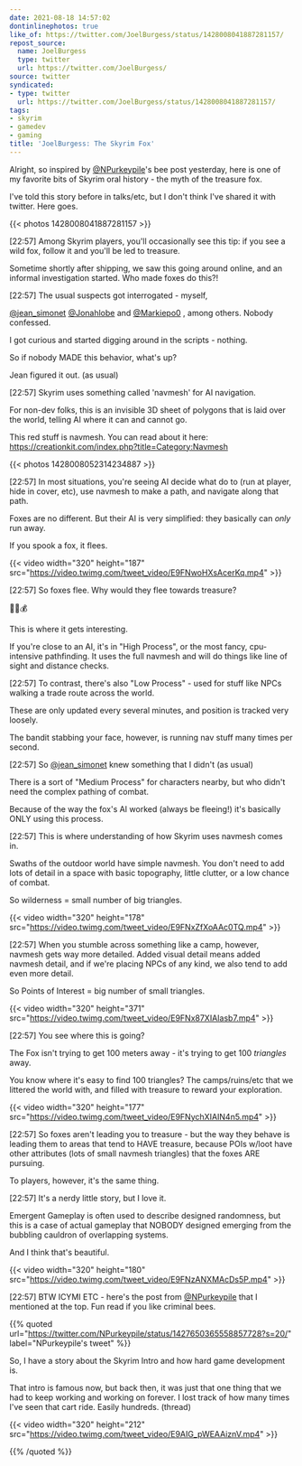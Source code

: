 ```yaml
---
date: 2021-08-18 14:57:02
dontinlinephotos: true
like_of: https://twitter.com/JoelBurgess/status/1428008041887281157/
repost_source:
  name: JoelBurgess
  type: twitter
  url: https://twitter.com/JoelBurgess/
source: twitter
syndicated:
- type: twitter
  url: https://twitter.com/JoelBurgess/status/1428008041887281157/
tags:
- skyrim
- gamedev
- gaming
title: 'JoelBurgess: The Skyrim Fox'
---
```


Alright, so inspired by [@NPurkeypile](https://twitter.com/NPurkeypile/)'s bee post yesterday, here is one of my favorite bits of Skyrim oral history - the myth of the treasure fox.



I've told this story before in talks/etc, but I don't think I've shared it with twitter.  Here goes. 

{{< photos 1428008041887281157 >}}

<time id="1428008043556622336">[22:57]</time> Among Skyrim players, you'll occasionally see this tip: if you see a wild fox, follow it and you'll be led to treasure.



Sometime shortly after shipping, we saw this going around online, and an informal investigation started.  Who made foxes do this?!

<time id="1428008045012004866">[22:57]</time> The usual suspects got interrogated - myself, 

[@jean_simonet](https://twitter.com/jean_simonet/) [@Jonahlobe](https://twitter.com/Jonahlobe/) and [@Markiepo0](https://twitter.com/Markiepo0/) , among others.  Nobody confessed.  



I got curious and started digging around in the scripts - nothing.



So if nobody MADE this behavior, what's up?



Jean figured it out.  (as usual)

<time id="1428008052314234887">[22:57]</time> Skyrim uses something called 'navmesh' for AI navigation.  



For non-dev folks, this is an invisible 3D sheet of polygons that is laid over the world, telling AI where it can and cannot go.



This red stuff is navmesh.  You can read about it here: https://creationkit.com/index.php?title=Category:Navmesh 

{{< photos 1428008052314234887 >}}

<time id="1428008060946194433">[22:57]</time> In most situations, you're seeing AI decide what do to (run at player, hide in cover, etc), use navmesh to make a path, and navigate along that path.



Foxes are no different.  But their AI is very simplified: they basically can *only* run away.  



If you spook a fox, it flees. 

{{< video width="320" height="187" src="https://video.twimg.com/tweet_video/E9FNwoHXsAcerKq.mp4" >}}

<time id="1428008062913327111">[22:57]</time> So foxes flee.  Why would they flee towards treasure?

🦊👑💰

This is where it gets interesting.  



If you're close to an AI, it's in "High Process", or the most fancy, cpu-intensive pathfinding.  It uses the full navmesh and will do things like line of sight and distance checks.

<time id="1428008064737742856">[22:57]</time> To contrast, there's also "Low Process" - used for stuff like NPCs walking a trade route across the world. 

 These are only updated every several minutes, and position is tracked very loosely.



The bandit stabbing your face, however, is running nav stuff many times per second.

<time id="1428008066444926982">[22:57]</time> So [@jean_simonet](https://twitter.com/jean_simonet/) knew something that I didn't (as usual) 



There is a sort of "Medium Process" for characters nearby, but who didn't need the complex pathing of combat.  



Because of the way the fox's AI worked (always be fleeing!) it's basically ONLY using this process.

<time id="1428008074233753603">[22:57]</time> This is where understanding of how Skyrim uses navmesh comes in.



Swaths of the outdoor world have simple navmesh.  You don't need to add lots of detail in a space with basic topography, little clutter, or a low chance of combat.  



So wilderness = small number of big triangles. 

{{< video width="320" height="178" src="https://video.twimg.com/tweet_video/E9FNxZfXoAAc0TQ.mp4" >}}

<time id="1428008083909906434">[22:57]</time> When you stumble across something like a camp, however, navmesh gets way more detailed.  Added visual detail means added navmesh detail, and if we're placing NPCs of any kind, we also tend to add even more detail.  



So Points of Interest = big number of small triangles. 

{{< video width="320" height="371" src="https://video.twimg.com/tweet_video/E9FNx87XIAIasb7.mp4" >}}

<time id="1428008092218925059">[22:57]</time> You see where this is going?



The Fox isn't trying to get 100 meters away - it's trying to get 100 *triangles* away.



You know where it's easy to find 100 triangles?  The camps/ruins/etc that we littered the world with, and filled with treasure to reward your exploration. 

{{< video width="320" height="177" src="https://video.twimg.com/tweet_video/E9FNychXIAIN4n5.mp4" >}}

<time id="1428008094064332806">[22:57]</time> So foxes aren't leading you to treasure - but the way they behave is leading them to areas that tend to HAVE treasure, because POIs w/loot have other attributes (lots of small navmesh triangles) that the foxes ARE pursuing.



To players, however, it's the same thing.

<time id="1428008102457139206">[22:57]</time> It's a nerdy little story, but I love it.  



Emergent Gameplay is often used to describe designed randomness, but this is a case of actual gameplay that NOBODY designed emerging from the bubbling cauldron of overlapping systems.



And I think that's beautiful. 

{{< video width="320" height="180" src="https://video.twimg.com/tweet_video/E9FNzANXMAcDs5P.mp4" >}}

<time id="1428008104457818115">[22:57]</time> BTW ICYMI ETC - here's the post from [@NPurkeypile](https://twitter.com/NPurkeypile/) that I mentioned at the top.  Fun read if you like criminal bees.





{{% quoted url="https://twitter.com/NPurkeypile/status/1427650365558857728?s=20/" label="NPurkeypile's tweet" %}}

So, I have a story about the Skyrim Intro and how hard game development is.



That intro is famous now, but back then, it was just that one thing that we had to keep working and working on forever. I lost track of how many times I've seen that cart ride. Easily hundreds. (thread) 

{{< video width="320" height="212" src="https://video.twimg.com/tweet_video/E9AIG_pWEAAiznV.mp4" >}}

{{% /quoted %}}
